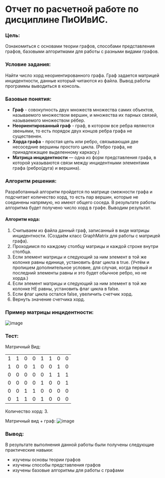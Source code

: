# Отчет по расчетной работе по дисциплине ПиОИвИС.

### Цель:
Ознакомиться с основами теории графов, способами представления графов, базовыми алгоритмами для работы с разными видами графов.
### Условие задания:
Найти число хорд неориентированного графа. Граф задается матрицей инцидентности, данные который читаются из файла.
Вывод работы программы выводиться в консоль.
### Базовые понятия:
- **Граф** - совокупность двух множеств множества самих объектов, называемого множеством вершин, и множества их парных связей, называемого множеством рёбер.
- **Неориентированный граф** - граф, в котором все ребра являются звеньями, то есть порядок двух концов ребра графа не существенен.
- **Хорда графа** -  простая цепь или ребро, связывающая две несоседние вершины простого цикла. (Ребро графа, не принадлежащее выделенному каркасу.)
- **Матрица инцидентности** — одна из форм представления графа, в которой указываются связи между инцидентными элементами графа (ребро(дуга) и вершина).

### Алгоритм решения:
Разработанный алгоритм пройдется по матрице смежности графа и подсчитает количество хорд, то есть пар вершин, которые не соединены напрямую, но имеют общего соседа. В результате работы алгоритма будет получено число хорд в графе. 
Выводим результат.
#### Алгоритм кода:
1. Считываем из файла данный граф, записанный в виде матрицы инцидентности. (Создаём класс GraphMatrix для работы с матрицей графа).
2. Проходимся по каждому столбцу матрицы и каждой строке внутри столбца.
3. Если элемент матрицы и следующий за ним элемент в той же колонке равны единице, установить флаг цикла в true. (Учтём и пропишем дополнительное условие, для случая, когда первый и последний элементы равны и это будет обычное ребро, но не хорда.)
4. Если элемент матрицы и следующий за ним элемент в той же колонке НЕ равны, установить флаг цикла в false.
5. Если флаг цикла остался false, увеличить счетчик хорд.
6. Вернуть значение счетчика хорд.
### Пример матрицы инцидентности:
![image](https://github.com/iis-32170x/RPIIS/assets/144939580/8736355e-fce6-4cea-8306-8ea0b1c60e59)


### Тест:
Матричный Вид:

<table>
      <tr>
        <td>1</td> <td>1</td> <td>0</td> <td>0</td> <td>1</td> <td>1</td> <td>0</td> <td>0</td>
      </tr>
      <tr>
        <td>1</td> <td>0</td> <td>0</td> <td>1</td> <td>0</td> <td>0</td> <td>1</td> <td>0</td>
      </tr>
      <tr>
        <td>0</td> <td>0</td> <td>0</td> <td>0</td> <td>0</td> <td>1</td> <td>1</td> <td>1</td>
      </tr>
      <tr>
        <td>0</td> <td>0</td> <td>0</td> <td>0</td> <td>1</td> <td>0</td> <td>0</td> <td>1</td> 
      </tr>
       <tr>
        <td>0</td> <td>0</td> <td>1</td> <td>1</td> <td>0</td> <td>0</td> <td>0</td> <td>0</td>
      </tr>
       <tr>
        <td>0</td> <td>1</td> <td>1</td> <td>0</td> <td>1</td> <td>0</td> <td>0</td> <td>0</td> 
      </tr>
    </table>
Количество хорд: 3. 


Матричный вид + граф:
![image](https://github.com/iis-32170x/RPIIS/assets/144939580/e7b9a73b-4895-4a49-b985-db1a911875ed)





### Вывод:
В результате выполнения данной работы были получены следующие практические навыки:
- изучены основы теории графов
- изучены способы представления графов
- изучены базовые алгоритмы для работы с графами
